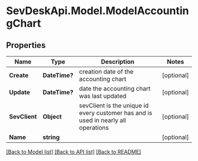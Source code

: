 # SevDeskApi.Model.ModelAccountingChart
## Properties

Name | Type | Description | Notes
------------ | ------------- | ------------- | -------------
**Create** | **DateTime?** | creation date of the accounting chart | [optional] 
**Update** | **DateTime?** | date the accounting chart was last updated | [optional] 
**SevClient** | **Object** | sevClient is the unique id every customer has and is used in nearly all operations | [optional] 
**Name** | **string** |  | [optional] 

[[Back to Model list]](../README.md#documentation-for-models) [[Back to API list]](../README.md#documentation-for-api-endpoints) [[Back to README]](../README.md)

